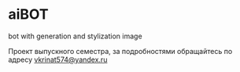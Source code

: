 # aiBOT
bot with generation and stylization image

Проект выпускного семестра, за подробностями обращайтесь по адресу vkrinat574@yandex.ru

